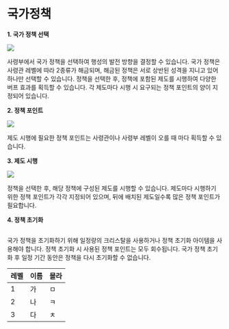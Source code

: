 # 국가정책

**1. 국가 정책 선택**



![](https://s3.ap-northeast-2.amazonaws.com/an2img/guide/event_01.jpg)

사령부에서 국가 정책을 선택하여 행성의 발전 방향을 결정할 수 있습니다. 국가 정책은 사령관 레벨에 따라 2종류가 해금되며, 해금된 정책은 서로 상반된 성격을 지니고 있어 하나만 선택할 수 있습니다.
정책을 선택한 후, 정책에 포함된 제도를 시행하여 다양한 버프 효과를 획득할 수 있습니다. 각 제도마다 시행 시 요구되는 정책 포인트의 양이 지정되어 있습니다.



**2. 정책 포인트**



![](https://s3.ap-northeast-2.amazonaws.com/an2img/guide/event_02.jpg)

제도 시행에 필요한 정책 포인트는 사령관이나 사령부 레벨이 오를 때 마다 획득할 수 있습니다.



**3. 제도 시행**



![](https://s3.ap-northeast-2.amazonaws.com/an2img/guide/event_03.jpg)

정책을 선택한 후, 해당 정책에 구성된 제도를 시행할 수 있습니다. 제도마다 시행하기 위한 정책 포인트가 각각 지정되어 있으며, 뒤에 배치된 제도일수록 많은 정책 포인트가 필요합니다.



**4. 정책 초기화**

![]()

국가 정책을 초기화하기 위해 일정량의 크리스탈을 사용하거나 정책 초기화 아이템을 사용해야 합니다. 정책 초기화 시 사용된 정책 포인트는 모두 회수됩니다.
국가 정책 초기화 후 일정 기간 동안은 정책을 다시 초기화할 수 없습니다.



| 레벨 | 이름 | 몰라 |
| ---- | ---- | ---- |
| 1    | 가   | ㅁ   |
| 2    | 나   | ㅋ   |
| 3    | 다   | ㅊ   |

